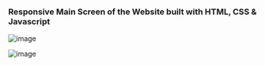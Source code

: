 ### Responsive Main Screen of the Website built with HTML, CSS & Javascript

![image](https://user-images.githubusercontent.com/42185328/150296362-f5ef451b-186b-46df-9d3c-005eb4edde40.png)

![image](https://user-images.githubusercontent.com/42185328/150296496-53bad4f3-5787-421f-85e1-87e4b275e05c.png)
